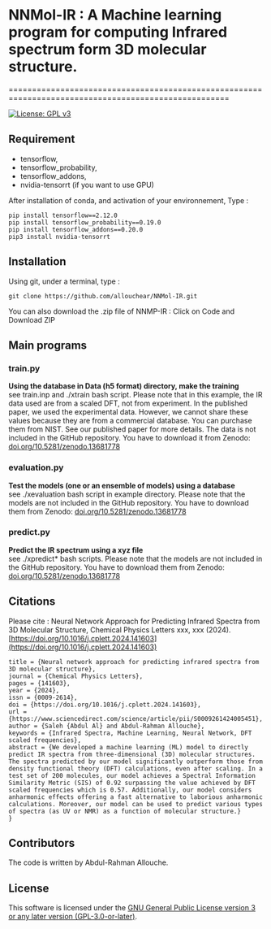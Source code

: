 # NNMol-IR : A Machine learning program for computing Infrared spectrum form 3D molecular structure.
=====================================================================================================

[![License: GPL v3](https://img.shields.io/badge/License-GPLv3-blue.svg)](https://www.gnu.org/licenses/gpl-3.0)

## Requirement
 - tensorflow, 
 - tensorflow_probability, 
 - tensorflow_addons, 
 - nvidia-tensorrt (if you want to use GPU)

After installation of conda, and activation of your environnement,  Type : 
```console
pip install tensorflow==2.12.0
pip install tensorflow_probability==0.19.0
pip install tensorflow_addons==0.20.0
pip3 install nvidia-tensorrt
```

## Installation

Using git, under a terminal, type : 
```console
git clone https://github.com/allouchear/NNMol-IR.git
```
You can also download the .zip file of NNMP-IR : Click on Code and Download ZIP

## Main programs

### train.py
**Using the database in Data (h5 format) directory, make the training**\
see train.inp and ./xtrain bash script.
Please note that in this example, the IR data used are from a scaled DFT, not from experiment. In the published paper, we used the experimental data. However, we cannot share these values because they are from a commercial database. You can purchase them from NIST. See our published paper for more details.
The data is not included in the GitHub repository. You have to download it from Zenodo: [doi.org/10.5281/zenodo.13681778](https://doi.org/10.5281/zenodo.13681778)

### evaluation.py
**Test the models (one or an ensemble of models) using a database**\
see  ./xevaluation bash script in example directory.
Please note that the models are not included in the GitHub repository. You have to download them from Zenodo: [doi.org/10.5281/zenodo.13681778](https://doi.org/10.5281/zenodo.13681778)

### predict.py
**Predict the IR spectrum using a xyz file**\
see ./xpredict\* bash scripts.
Please note that the models are not included in the GitHub repository. You have to download them from Zenodo: [doi.org/10.5281/zenodo.13681778](https://doi.org/10.5281/zenodo.13681778)

## Citations

Please cite : Neural Network Approach for Predicting Infrared Spectra from 3D Molecular Structure, Chemical Physics Letters xxx, xxx (2024). [https://doi.org/10.1016/j.cplett.2024.141603](https://doi.org/10.1016/j.cplett.2024.141603)

```console
title = {Neural network approach for predicting infrared spectra from 3D molecular structure},
journal = {Chemical Physics Letters},
pages = {141603},
year = {2024},
issn = {0009-2614},
doi = {https://doi.org/10.1016/j.cplett.2024.141603},
url = {https://www.sciencedirect.com/science/article/pii/S0009261424005451},
author = {Saleh {Abdul Al} and Abdul-Rahman Allouche},
keywords = {Infrared Spectra, Machine Learning, Neural Network, DFT scaled frequencies},
abstract = {We developed a machine learning (ML) model to directly predict IR spectra from three-dimensional (3D) molecular structures. The spectra predicted by our model significantly outperform those from density functional theory (DFT) calculations, even after scaling. In a test set of 200 molecules, our model achieves a Spectral Information Similarity Metric (SIS) of 0.92 surpassing the value achieved by DFT scaled frequencies which is 0.57. Additionally, our model considers anharmonic effects offering a fast alternative to laborious anharmonic calculations. Moreover, our model can be used to predict various types of spectra (as UV or NMR) as a function of molecular structure.}
}
```

## Contributors
The code is written by Abdul-Rahman Allouche.

## License
This software is licensed under the [GNU General Public License version 3 or any later version (GPL-3.0-or-later)](https://www.gnu.org/licenses/gpl.txt).

